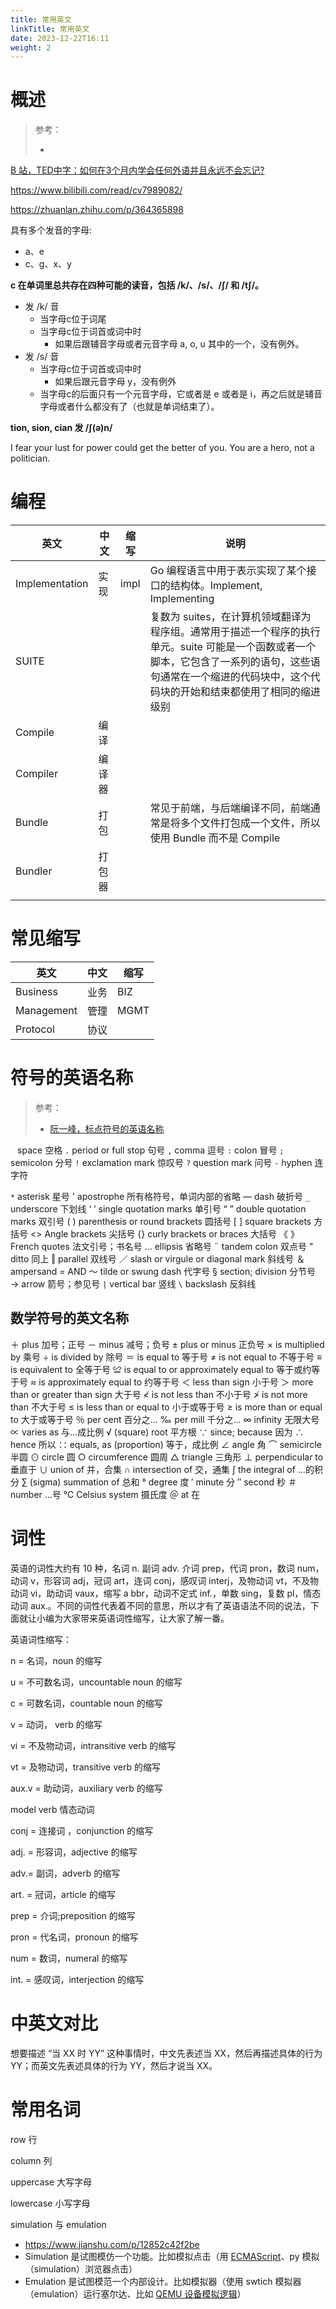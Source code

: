 ```yaml
---
title: 常用英文
linkTitle: 常用英文
date: 2023-12-22T16:11
weight: 2
---
```


# 概述

> 参考：
>
> -

[B 站，TED中字：如何在3个月内学会任何外语并且永远不会忘记?](https://www.bilibili.com/video/BV1uu4y1c7PY)

https://www.bilibili.com/read/cv7989082/

https://zhuanlan.zhihu.com/p/364365898

具有多个发音的字母:
- a、e
- c、g、x、y

**c 在单词里总共存在四种可能的读音，包括 /k/、/s/、/ʃ/ 和 /tʃ/。**

- 发 /k/ 音
  - 当字母c位于词尾
  - 当字母c位于词首或词中时
    - 如果后跟辅音字母或者元音字母 a, o, u 其中的一个，没有例外。
- 发 /s/ 音
  - 当字母c位于词首或词中时
    - 如果后跟元音字母 y，没有例外
  - 当字母c的后面只有一个元音字母，它或者是 e 或者是 i，再之后就是辅音字母或者什么都没有了（也就是单词结束了）。

**tion, sion, cian 发 /ʃ(ə)n/**

I fear your lust for power could get the better of you. You are a hero, not a politician.

# 编程

| 英文             | 中文  | 缩写   | 说明                                                                                                             |
| -------------- | --- | ---- | -------------------------------------------------------------------------------------------------------------- |
| Implementation | 实现  | impl | Go 编程语言中用于表示实现了某个接口的结构体。Implement, Implementing                                                                |
| SUITE          |     |      | 复数为 suites，在计算机领域翻译为程序组。通常用于描述一个程序的执行单元。suite 可能是一个函数或者一个脚本，它包含了一系列的语句，这些语句通常在一个缩进的代码块中，这个代码块的开始和结束都使用了相同的缩进级别 |
| Compile        | 编译  |      |                                                                                                                |
| Compiler       | 编译器 |      |                                                                                                                |
| Bundle         | 打包  |      | 常见于前端，与后端编译不同，前端通常是将多个文件打包成一个文件，所以使用 Bundle 而不是 Compile                                                        |
| Bundler        | 打包器 |      |                                                                                                                |
|                |     |      |                                                                                                                |

# 常见缩写

| 英文 | 中文 | 缩写 |
| ---- | ---- | ---- |
| Business | 业务 | BIZ |
| Management | 管理 | MGMT |
| Protocol | 协议 |  |


# 符号的英语名称

> 参考：
>
> - [阮一峰，标点符号的英语名称](https://www.ruanyifeng.com/blog/2007/07/english_punctuation.html)

` ` space 空格
`.` period or full stop 句号
`,` comma 逗号
`:` colon 冒号
`;` semicolon 分号
`!` exclamation mark 惊叹号
`?` question mark 问号
`-` hyphen 连字符

`*` asterisk 星号
' apostrophe 所有格符号，单词内部的省略
— dash 破折号
`_` underscore 下划线
‘ ’ single quotation marks 单引号
“ ” double quotation marks 双引号
( ) parenthesis or round brackets 圆括号
\[ ] square brackets 方括号
<> Angle brackets 尖括号
{} curly brackets or braces 大括号
《 》French quotes 法文引号；书名号
... ellipsis 省略号
¨ tandem colon 双点号
" ditto 同上
‖ parallel 双线号
／ slash or virgule or diagonal mark 斜线号
＆ ampersand = AND
～ tilde or swung dash 代字号
§ section; division 分节号
→ arrow 箭号；参见号
`|` vertical bar 竖线
`\` backslash 反斜线

## 数学符号的英文名称

  ＋ plus 加号；正号
  － minus 减号；负号
  ± plus or minus 正负号
  × is multiplied by 乘号
  ÷ is divided by 除号
  ＝ is equal to 等于号
  ≠ is not equal to 不等于号
  ≡ is equivalent to 全等于号
  ≌ is equal to or approximately equal to 等于或约等于号
  ≈ is approximately equal to 约等于号
  ＜ less than sign 小于号
  ＞ more than or greater than sign 大于号
  ≮ is not less than 不小于号
  ≯ is not more than 不大于号
  ≤ is less than or equal to 小于或等于号
  ≥ is more than or equal to 大于或等于号
  ％ per cent 百分之…
  ‰ per mill 千分之…
  ∞ infinity 无限大号
  ∝ varies as 与…成比例
  √ (square) root 平方根
  ∵ since; because 因为
  ∴ hence 所以
  ∷ equals, as (proportion) 等于，成比例
  ∠ angle 角
  ⌒ semicircle 半圆
  ⊙ circle 圆
  ○ circumference 圆周
  △ triangle 三角形
  ⊥ perpendicular to 垂直于
  ∪ union of 并，合集
  ∩ intersection of 交，通集
  ∫ the integral of …的积分
  ∑ (sigma) summation of 总和
  ° degree 度
  ′ minute 分
  ″ second 秒
  ＃ number …号
  ℃ Celsius system 摄氏度
  ＠ at 在

# 词性

英语的词性大约有 10 种，名词 n. 副词 adv. 介词 prep，代词 pron，数词 num，动词 v，形容词 adj，冠词 art，连词 conj，感叹词 interj，及物动词 vt，不及物动词 vi，助动词 vaux，缩写 a bbr，动词不定式 inf.，单数 sing，复数 pl，情态动词 aux.。不同的词性代表着不同的意思，所以才有了英语语法不同的说法，下面就让小编为大家带来英语词性缩写，让大家了解一番。

英语词性缩写：

n = 名词，noun 的缩写

u = 不可数名词，uncountable noun 的缩写

c = 可数名词，countable noun 的缩写

v = 动词， verb 的缩写

vi = 不及物动词，intransitive verb 的缩写

vt = 及物动词，transitive verb 的缩写

aux.v = 助动词，auxiliary verb 的缩写

model verb 情态动词

conj = 连接词 ，conjunction 的缩写

adj. = 形容词，adjective 的缩写

adv.= 副词，adverb 的缩写

art. = 冠词，article 的缩写

prep = 介词;preposition 的缩写

pron = 代名词，pronoun 的缩写

num = 数词，numeral 的缩写

int. = 感叹词，interjection 的缩写

# 中英文对比

想要描述 “当 XX 时 YY” 这种事情时，中文先表述当 XX，然后再描述具体的行为 YY；而英文先表述具体的行为 YY，然后才说当 XX。

# 常用名词

row 行

column 列

uppercase 大写字母

lowercase 小写字母

simulation 与 emulation

- https://www.jianshu.com/p/12852c42f2be
- Simulation 是试图模仿一个功能。比如模拟点击（用 [ECMAScript](/docs/2.编程/高级编程语言/ECMAScript/ECMAScript.md)、py 模拟（simulation）浏览器点击）
- Emulation 是试图模范一个内部设计。比如模拟器（使用 swtich 模拟器（emulation）运行塞尔达、比如 [QEMU 设备模拟逻辑](/docs/10.云原生/Virtualization%20implementation/KVM_QEMU/QEMU%20设备模拟逻辑.md)）

